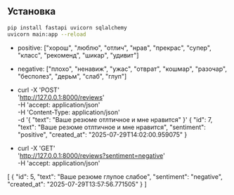 ## Установка
```bash
pip install fastapi uvicorn sqlalchemy
uvicorn main:app --reload
```
- positive: ["хорош", "люблю", "отлич", "нрав", "прекрас", "супер", "класс", "рекоменд", "шикар", "удивит"]
- negative: ["плохо", "ненавиж", "ужас", "отврат", "кошмар", "разочар", "бесполез", "дерьм", "слаб", "глуп"]
- curl -X 'POST' \
  'http://127.0.0.1:8000/reviews' \
  -H 'accept: application/json' \
  -H 'Content-Type: application/json' \
  -d '{
  "text": "Ваше резюме отлтичное и мне нравится"
}'
{
  "id": 7,
  "text": "Ваше резюме отлтичное и мне нравится",
  "sentiment": "positive",
  "created_at": "2025-07-29T14:02:00.959075"
}

- curl -X 'GET' \
  'http://127.0.0.1:8000/reviews?sentiment=negative' \
  -H 'accept: application/json'

[
  {
    "id": 5,
    "text": "Ваше резюме глупое слабое",
    "sentiment": "negative",
    "created_at": "2025-07-29T13:57:56.771505"
  }
]
